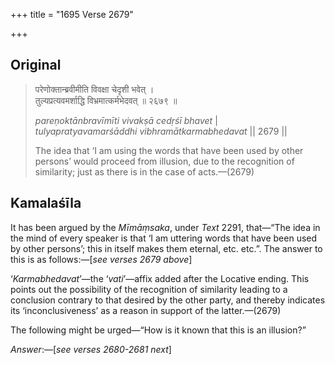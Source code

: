 +++
title = "1695 Verse 2679"

+++
## Original 
>
> परेणोक्तान्ब्रवीमीति विवक्षा चेदृशी भवेत् ।  
> तुल्यप्रत्यवमर्शाद्धि विभ्रमात्कर्मभेदवत् ॥ २६७९ ॥ 
>
> *pareṇoktānbravīmīti vivakṣā cedṛśī bhavet* \|  
> *tulyapratyavamarśāddhi vibhramātkarmabhedavat* \|\| 2679 \|\| 
>
> The idea that ‘I am using the words that have been used by other persons’ would proceed from illusion, due to the recognition of similarity; just as there is in the case of acts.—(2679)



## Kamalaśīla

It has been argued by the *Mīmāṃsaka*, under *Text* 2291, that—“The idea in the mind of every speaker is that ‘I am uttering words that have been used by other persons’; this in itself makes them eternal, etc. etc.”. The answer to this is as follows:—[*see verses 2679 above*]

‘*Karmabhedavat*’—the ‘*vati*’—affix added after the Locative ending. This points out the possibility of the recognition of similarity leading to a conclusion contrary to that desired by the other party, and thereby indicates its ‘inconclusiveness’ as a reason in support of the latter.—(2679)

The following might be urged—“How is it known that this is an illusion?”

*Answer*:—[*see verses 2680-2681 next*]


